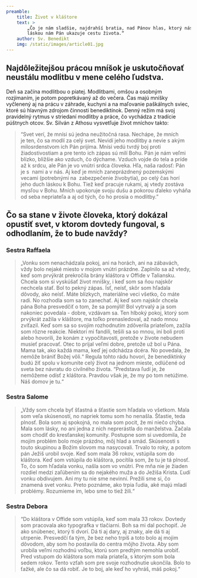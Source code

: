 ```yaml
---
preamble:
    title: Život v kláštore
    text: >
        „Čo je nám sladšie, najdrahší bratia, nad Pánov hlas, ktorý nás pozýva? Hľa svojou vernou 
        láskou nám Pán ukazuje cestu života.“
    author: Sv. Benedikt
    img: /static/images/article01.jpg
---
```


## Najdôležitejšou prácou mníšok je uskutočňovať neustálu modlitbu v mene celého ľudstva.

Deň sa začína modlitbou o&nbsp;piatej. Modlitbami, omšou a&nbsp;osobným rozjímaním, je&nbsp;potom 
popretkávaný až do večera. Čas majú mníšky vyčlenený aj na&nbsp;prácu v&nbsp;záhrade, kuchyni
a&nbsp;na&nbsp;maľovanie paškálnych sviec, ktoré sú hlavným zdrojom činnosti benediktínok. Denný 
režim má svoj pravidelný rytmus v striedaní modlitby a&nbsp;práce, čo vychádza z&nbsp;tradície 
púštnych otcov. Sv.&nbsp;Silván z&nbsp;Athosu vysvetľuje život mníchov takto:

> “Svet verí, že&nbsp;mnísi sú jedna neužitočná rasa. Nechápe, že&nbsp;mních je&nbsp;ten, čo sa 
> modlí za&nbsp;celý svet. Nevidí jeho modlitby a&nbsp;nevie s&nbsp;akým milosrdenstvom ich Pán 
> prijíma. Mnísi vedú tvrdý boj proti žiadostivostiam a&nbsp;pre tento ich zápas sú milí Bohu. Pán 
> je&nbsp;nám veľmi blízko, bližšie ako vzduch, čo dýchame. Vzduch vojde do&nbsp;tela a&nbsp;príde 
> až k&nbsp;srdcu, ale Pán je&nbsp;vo vnútri srdca človeka. Hľa, naša radosť: Pán je&nbsp;s&nbsp;
> nami a&nbsp;v&nbsp;nás. Aj keď je&nbsp;mních zaneprázdnený pozemskými vecami (potrebnými na&nbsp;
> zabezpečenie živobytia), po&nbsp;celý čas horí jeho duch láskou k&nbsp;Bohu. Tiež keď pracuje 
> rukami, aj vtedy zostáva mysľou v&nbsp;Bohu. Mních upokoruje svoju dušu a&nbsp;pokorou ďaleko
> vyháňa od&nbsp;seba nepriateľa a&nbsp;aj od&nbsp;tých, čo ho prosia o&nbsp;modlitby.”

## Čo sa stane v živote človeka, ktorý dokázal opustiť svet, v ktorom dovtedy fungoval, s odhodlaním, že to bude navždy?
### Sestra Raffaela

> „Vonku som nenachádzala pokoj, ani na horách, ani na zábavách, vždy bolo nejaké
> miesto v mojom vnútri prázdne. Zaplnilo sa až vtedy, keď som prvýkrát prekročila brány kláštora
> v Offide v Taliansku. Chcela som si vyskúšať život mníšky, i keď som sa ňou najskôr nechcela
> stať. Bol to pekný zápas. Ísť, neísť, skôr som hľadala dôvody, ako neísť. Máte blízkych,
> materiálne veci všetko, čo máte radi. No rozhodla som sa to zanechať. Aj keď som najskôr chcela
> pána Boha presvedčiť o tom, že sa pomýlil! Bol vytrvalý a ja som nakoniec povedala - dobre,
> vzdávam sa. Ten hlboký pokoj, ktorý som prvýkrát zažila v kláštore, ma toľko prenasledoval, až
> nado mnou zvíťazil. Keď som sa so svojím rozhodnutím zdôverila priateľom, zažila som rôzne
> reakcie. Niektorí mi fandili, tešili sa so mnou, iní boli proti alebo hovorili, že konám z
> vypočítavosti, pretože v živote nebudem musieť pracovať. Otec to prijal veľmi dobre, pretože už
> bol u Pána. Mama tak, ako každá mama, keď jej odchádza dcéra. No povedala, že nemôže brániť
> Božej vôli.“ Regula tohto rádu hovorí, že benediktínky budú žiť spolu v komunite celý život na
> jednom mieste, odlúčené od sveta bez návratu do civilného života. “Predstava ľudí je, že
> nemôžeme odísť z kláštora. Pravdou však je, že my po tom netúžime. Náš domov je tu.“

### Sestra Salome

> „Vždy som chcela byť šťastná a šťastie som hľadala vo všetkom. Mala som veľa skúseností,
> no napriek tomu som ho nenašla. Šťastie, teda plnosť. Bola som aj spokojná, no mala som pocit,
> že mi niečo chýba. Mala som lásky, no ani jedna z nich neprerástla do manželstva. Začala som
> chodiť do kresťanskej komunity. Postupne som si uvedomila, že mojím problém bolo moje prázdno,
> môj hlad a smäd. Skúsenosti s touto skupinou a Božím slovom ma nasycovali. Trvalo to roky, a
> potom pán Ježiš urobil svoje. Keď som mala 36 rokov, vstúpila som do kláštora. Keď som vstúpila
> do kláštora, pocítila som, že tu je tá plnosť. To, čo som hľadala vonku, našla som vo vnútri.
> Pre mňa nie je žiaden rozdiel medzi zaľúbením sa do nejakého muža a do Ježiša Krista. Ľudí
> vonku obdivujem. Ani my tu nie sme nevinní. Prežili sme si, čo znamená svet vonku. Preto
> poznáme, ako trpia ľudia, aké majú mladí problémy. Rozumieme im, lebo sme to tiež žili.“

### Sestra Debora

> “Do kláštora v Offide som vstúpila, keď som mala 33 rokov. Dovtedy som pracovala ako
> typografka v tlačiarni. Boh sa mi dal pochopiť. Je ako snúbenec, ktorý ti dvorí. Dá ti aj dary,
> aj znaky, ale dá ti aj utrpenie. Presvedčí ťa tým, že bez neho trpíš a toto bolo aj mojim
> dôvodom, aby som ho postavila do centra môjho života. Aby som urobila veľmi rozhodnú voľbu,
> ktorú som predtým nemohla urobiť. Pred vstupom do kláštora som mala priateľa, s ktorým som bola
> sedem rokov. Tento vzťah som pre svoje rozhodnutie ukončila. Bolo to ťažké, ale čo sa dá robiť.
> Je to boj, ale keď ho vyhráš, máš pokoj.“
